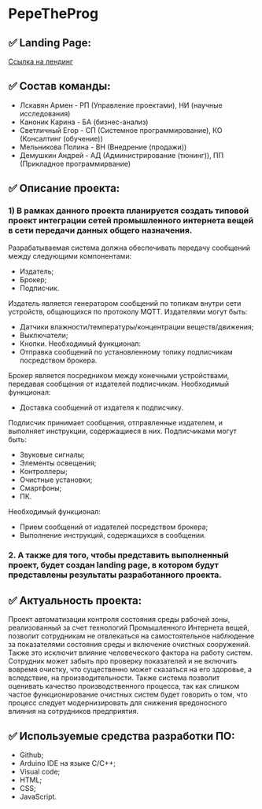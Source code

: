 # PepeTheProg

## ✅ Landing Page: 
[Ссылка на лендинг](https://modernclown.github.io/PepeLandingPage/)

## ✅ Состав команды:

   * Лскавян Армен - РП (Управление проектами), НИ (научные исследования)
   * Каноник Карина - БА (бизнес-анализ)
   * Светличный Егор	 - СП (Системное программирование), КО (Консалтинг (обучение))
   * Мельникова Полина - ВН (Внедрение (продажи))
   * Демушкин Андрей - АД (Администрирование (тюнинг)), ПП (Прикладное программирвание)

## ✅ Описание проекта:
### 1) В рамках данного проекта планируется создать типовой проект интеграции сетей промышленного интернета вещей в сети передачи данных общего назначения. 
  
  Разрабатываемая система должна обеспечивать передачу сообщений между следующими компонентами:
* Издатель;
* Брокер;
* Подписчик.

Издатель является генератором сообщений по топикам внутри сети устройств, общающихся по протоколу MQTT. Издателями могут быть:
* Датчики влажности/температуры/концентрации веществ/движения;
* Выключатели;
* Кнопки.
Необходимый функционал:
* Отправка сообщений по установленному топику подписчикам посредством брокера.

Брокер является посредником между конечными устройствами, передавая сообщения от издателей подписчикам. 
Необходимый функционал:
* Доставка сообщений от издателя к подписчику.

Подписчик принимает сообщения, отправленные издателем, и выполняет инструкции, содержащиеся в них.
Подписчиками могут быть:
* Звуковые сигналы;
* Элементы освещения;
* Контроллеры;
* Очистные установки;
* Смартфоны;
* ПК. 

Необходимый функционал:
* Прием сообщений от издателей посредством брокера;
* Выполнение инструкций, содержащихся в сообщении.

### 2. А также для того, чтобы представить выполненный проект, будет создан landing page, в котором будут представлены результаты разработанного проекта.

## ✅ Актуальность проекта:
Проект автоматизации контроля состояния среды рабочей зоны, реализованный за счет технологий Промышленного Интернета вещей, позволит сотрудникам не отвлекаться на самостоятельное наблюдение за показателями состояния среды и включение очистных сооружений. Также это исключит влияние человеческого фактора на работу систем. Сотрудник может забыть про проверку показателей и не включить вовремя очистку, что существенно может сказаться на его здоровье, а вследствие, на производительности. Также система позволит оценивать качество производственного процесса, так как слишком частое функционирование очистных систем будет говорить о том, что процесс следует модернизировать  для снижения вредоносного влияния на сотрудников предприятия.

## ✅ Используемые средства разработки ПО:
* Github;
* Arduino IDE на языке C/C++;
* Visual code;
* HTML;
* CSS;
* JavaScript.
